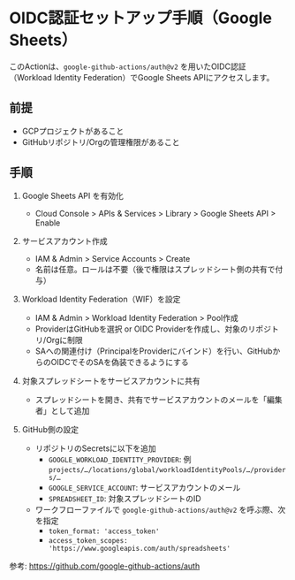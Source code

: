 # OIDC認証セットアップ手順（Google Sheets）

このActionは、`google-github-actions/auth@v2` を用いたOIDC認証（Workload Identity Federation）でGoogle Sheets APIにアクセスします。

## 前提

- GCPプロジェクトがあること
- GitHubリポジトリ/Orgの管理権限があること

## 手順

1. Google Sheets API を有効化
   - Cloud Console > APIs & Services > Library > Google Sheets API > Enable

2. サービスアカウント作成
   - IAM & Admin > Service Accounts > Create
   - 名前は任意。ロールは不要（後で権限はスプレッドシート側の共有で付与）

3. Workload Identity Federation（WIF）を設定
   - IAM & Admin > Workload Identity Federation > Pool作成
   - ProviderはGitHubを選択 or OIDC Providerを作成し、対象のリポジトリ/Orgに制限
   - SAへの関連付け（PrincipalをProviderにバインド）を行い、GitHubからのOIDCでそのSAを偽装できるようにする

4. 対象スプレッドシートをサービスアカウントに共有
   - スプレッドシートを開き、共有でサービスアカウントのメールを「編集者」として追加

5. GitHub側の設定
   - リポジトリのSecretsに以下を追加
     - `GOOGLE_WORKLOAD_IDENTITY_PROVIDER`: 例 `projects/…/locations/global/workloadIdentityPools/…/providers/…`
     - `GOOGLE_SERVICE_ACCOUNT`: サービスアカウントのメール
     - `SPREADSHEET_ID`: 対象スプレッドシートのID
   - ワークフローファイルで `google-github-actions/auth@v2` を呼ぶ際、次を指定
     - `token_format: 'access_token'`
     - `access_token_scopes: 'https://www.googleapis.com/auth/spreadsheets'`

参考: https://github.com/google-github-actions/auth
